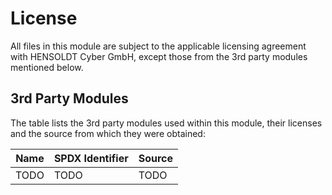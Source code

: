 # License

All files in this module are subject to the applicable licensing agreement with
HENSOLDT Cyber GmbH, except those from the 3rd party modules mentioned below.

## 3rd Party Modules

The table lists the 3rd party modules used within this module, their licenses
and the source from which they were obtained:

| Name      | SPDX Identifier | Source |
|-----------|-----------------|--------|
| TODO      | TODO            | TODO   |
